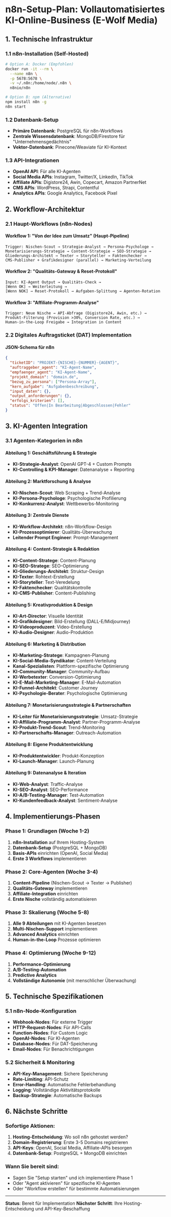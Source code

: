 # n8n-Setup-Plan: Vollautomatisiertes KI-Online-Business (E-Wolf Media)

## 1. Technische Infrastruktur

### 1.1 n8n-Installation (Self-Hosted)
```bash
# Option A: Docker (Empfohlen)
docker run -it --rm \
  --name n8n \
  -p 5678:5678 \
  -v ~/.n8n:/home/node/.n8n \
  n8nio/n8n

# Option B: npm (Alternative)
npm install n8n -g
n8n start
```

### 1.2 Datenbank-Setup
- **Primäre Datenbank**: PostgreSQL für n8n-Workflows
- **Zentrale Wissensdatenbank**: MongoDB/Firestore für "Unternehmensgedächtnis"
- **Vektor-Datenbank**: Pinecone/Weaviate für KI-Kontext

### 1.3 API-Integrationen
- **OpenAI API**: Für alle KI-Agenten
- **Social Media APIs**: Instagram, Twitter/X, LinkedIn, TikTok
- **Affiliate APIs**: Digistore24, Awin, Copecart, Amazon PartnerNet
- **CMS APIs**: WordPress, Strapi, Contentful
- **Analytics APIs**: Google Analytics, Facebook Pixel

## 2. Workflow-Architektur

### 2.1 Haupt-Workflows (n8n-Nodes)

#### Workflow 1: "Von der Idee zum Umsatz" (Haupt-Pipeline)
```
Trigger: Nischen-Scout → Strategie-Analyst → Persona-Psychologe → 
Monetarisierungs-Strategie → Content-Strategie → SEO-Strategie → 
Gliederungs-Architekt → Texter → Storyteller → Faktenchecker → 
CMS-Publisher + Grafikdesigner (parallel) → Marketing-Verteilung
```

#### Workflow 2: "Qualitäts-Gateway & Reset-Protokoll"
```
Input: KI-Agent Output → Qualitäts-Check → 
[Wenn OK] → Weiterleitung → 
[Wenn NOK] → Reset-Protokoll → Aufgaben-Splittung → Agenten-Rotation
```

#### Workflow 3: "Affiliate-Programm-Analyse"
```
Trigger: Neue Nische → API-Abfrage (Digistore24, Awin, etc.) → 
Produkt-Filterung (Provision >30%, Conversion Rate, etc.) → 
Human-in-the-Loop Freigabe → Integration in Content
```

### 2.2 Digitales Auftragsticket (DAT) Implementation

#### JSON-Schema für n8n
```json
{
  "ticketID": "PROJEKT-{NISCHE}-{NUMMER}-{AGENT}",
  "auftraggeber_agent": "KI-Agent-Name",
  "empfaenger_agent": "KI-Agent-Name",
  "projekt_domain": "domain.de",
  "bezug_zu_persona": ["Persona-Array"],
  "kern_aufgabe": "Aufgabenbeschreibung",
  "input_daten": {},
  "output_anforderungen": {},
  "erfolgs_kriterien": [],
  "status": "Offen|In Bearbeitung|Abgeschlossen|Fehler"
}
```

## 3. KI-Agenten Integration

### 3.1 Agenten-Kategorien in n8n

#### Abteilung 1: Geschäftsführung & Strategie
- **KI-Strategie-Analyst**: OpenAI GPT-4 + Custom Prompts
- **KI-Controlling & KPI-Manager**: Datenanalyse + Reporting

#### Abteilung 2: Marktforschung & Analyse
- **KI-Nischen-Scout**: Web Scraping + Trend-Analyse
- **KI-Persona-Psychologe**: Psychologische Profilierung
- **KI-Konkurrenz-Analyst**: Wettbewerbs-Monitoring

#### Abteilung 3: Zentrale Dienste
- **KI-Workflow-Architekt**: n8n-Workflow-Design
- **KI-Prozessoptimierer**: Qualitäts-Überwachung
- **Leitender Prompt Engineer**: Prompt-Management

#### Abteilung 4: Content-Strategie & Redaktion
- **KI-Content-Stratege**: Content-Planung
- **KI-SEO-Stratege**: SEO-Optimierung
- **KI-Gliederungs-Architekt**: Struktur-Design
- **KI-Texter**: Rohtext-Erstellung
- **KI-Storyteller**: Text-Veredelung
- **KI-Faktenchecker**: Qualitätskontrolle
- **KI-CMS-Publisher**: Content-Publishing

#### Abteilung 5: Kreativproduktion & Design
- **KI-Art-Director**: Visuelle Identität
- **KI-Grafikdesigner**: Bild-Erstellung (DALL-E/Midjourney)
- **KI-Videoproduzent**: Video-Erstellung
- **KI-Audio-Designer**: Audio-Produktion

#### Abteilung 6: Marketing & Distribution
- **KI-Marketing-Stratege**: Kampagnen-Planung
- **KI-Social-Media-Syndikator**: Content-Verteilung
- **Kanal-Spezialisten**: Plattform-spezifische Optimierung
- **KI-Community-Manager**: Community-Aufbau
- **KI-Werbetexter**: Conversion-Optimierung
- **KI-E-Mail-Marketing-Manager**: E-Mail-Automation
- **KI-Funnel-Architekt**: Customer Journey
- **KI-Psychologie-Berater**: Psychologische Optimierung

#### Abteilung 7: Monetarisierungsstrategie & Partnerschaften
- **KI-Leiter für Monetarisierungsstrategie**: Umsatz-Strategie
- **KI-Affiliate-Programm-Analyst**: Partner-Programm-Analyse
- **KI-Produkt-Trend-Scout**: Trend-Monitoring
- **KI-Partnerschafts-Manager**: Outreach-Automation

#### Abteilung 8: Eigene Produktentwicklung
- **KI-Produktentwickler**: Produkt-Konzeption
- **KI-Launch-Manager**: Launch-Planung

#### Abteilung 9: Datenanalyse & Iteration
- **KI-Web-Analyst**: Traffic-Analyse
- **KI-SEO-Analyst**: SEO-Performance
- **KI-A/B-Testing-Manager**: Test-Automation
- **KI-Kundenfeedback-Analyst**: Sentiment-Analyse

## 4. Implementierungs-Phasen

### Phase 1: Grundlagen (Woche 1-2)
1. **n8n-Installation** auf Ihrem Hosting-System
2. **Datenbank-Setup** (PostgreSQL + MongoDB)
3. **Basis-APIs** einrichten (OpenAI, Social Media)
4. **Erste 3 Workflows** implementieren

### Phase 2: Core-Agenten (Woche 3-4)
1. **Content-Pipeline** (Nischen-Scout → Texter → Publisher)
2. **Qualitäts-Gateway** implementieren
3. **Affiliate-Integration** einrichten
4. **Erste Nische** vollständig automatisieren

### Phase 3: Skalierung (Woche 5-8)
1. **Alle 9 Abteilungen** mit KI-Agenten besetzen
2. **Multi-Nischen-Support** implementieren
3. **Advanced Analytics** einrichten
4. **Human-in-the-Loop** Prozesse optimieren

### Phase 4: Optimierung (Woche 9-12)
1. **Performance-Optimierung**
2. **A/B-Testing-Automation**
3. **Predictive Analytics**
4. **Vollständige Autonomie** (mit menschlicher Überwachung)

## 5. Technische Spezifikationen

### 5.1 n8n-Node-Konfiguration
- **Webhook-Nodes**: Für externe Trigger
- **HTTP-Request-Nodes**: Für API-Calls
- **Function-Nodes**: Für Custom Logic
- **OpenAI-Nodes**: Für KI-Agenten
- **Database-Nodes**: Für DAT-Speicherung
- **Email-Nodes**: Für Benachrichtigungen

### 5.2 Sicherheit & Monitoring
- **API-Key-Management**: Sichere Speicherung
- **Rate-Limiting**: API-Schutz
- **Error-Handling**: Automatische Fehlerbehandlung
- **Logging**: Vollständige Aktivitätsprotokolle
- **Backup-Strategie**: Automatische Backups

## 6. Nächste Schritte

### Sofortige Aktionen:
1. **Hosting-Entscheidung**: Wo soll n8n gehostet werden?
2. **Domain-Registrierung**: Erste 3-5 Domains registrieren
3. **API-Keys**: OpenAI, Social Media, Affiliate-APIs besorgen
4. **Datenbank-Setup**: PostgreSQL + MongoDB einrichten

### Wann Sie bereit sind:
- Sagen Sie "Setup starten" und ich implementiere Phase 1
- Oder "Agent aktivieren" für spezifische KI-Agenten
- Oder "Workflow erstellen" für bestimmte Automatisierungen

---

**Status**: Bereit für Implementation
**Nächster Schritt**: Ihre Hosting-Entscheidung und API-Key-Beschaffung 
